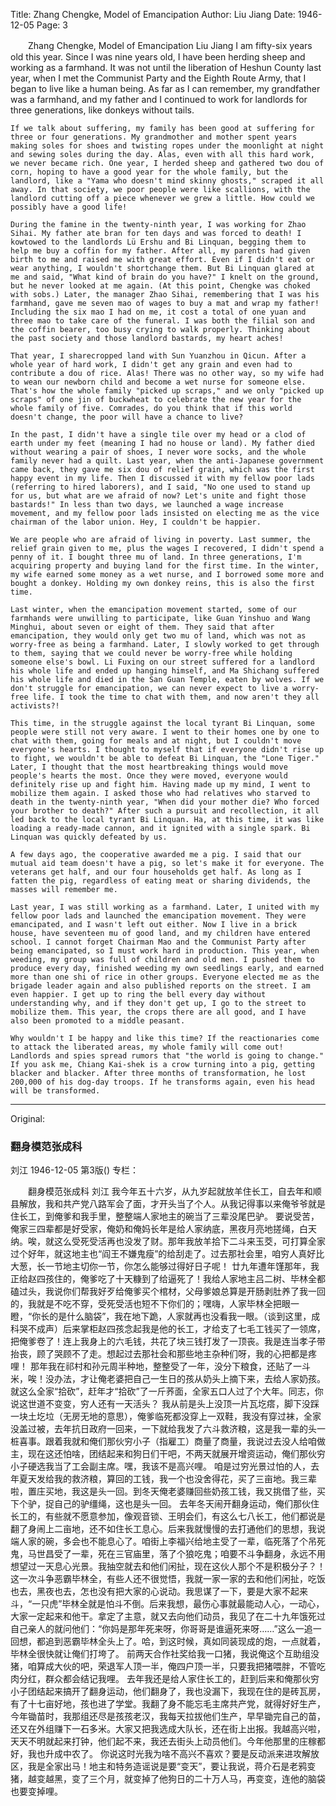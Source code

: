 Title: Zhang Chengke, Model of Emancipation
Author: Liu Jiang
Date: 1946-12-05
Page: 3

　　Zhang Chengke, Model of Emancipation
    Liu Jiang
    I am fifty-six years old this year. Since I was nine years old, I have been herding sheep and working as a farmhand. It was not until the liberation of Heshun County last year, when I met the Communist Party and the Eighth Route Army, that I began to live like a human being. As far as I can remember, my grandfather was a farmhand, and my father and I continued to work for landlords for three generations, like donkeys without tails.

    If we talk about suffering, my family has been good at suffering for three or four generations. My grandmother and mother spent years making soles for shoes and twisting ropes under the moonlight at night and sewing soles during the day. Alas, even with all this hard work, we never became rich. One year, I herded sheep and gathered two dou of corn, hoping to have a good year for the whole family, but the landlord, like a "Yama who doesn't mind skinny ghosts," scraped it all away. In that society, we poor people were like scallions, with the landlord cutting off a piece whenever we grew a little. How could we possibly have a good life!

    During the famine in the twenty-ninth year, I was working for Zhao Sihai. My father ate bran for ten days and was forced to death! I kowtowed to the landlords Lü Ershu and Bi Linquan, begging them to help me buy a coffin for my father. After all, my parents had given birth to me and raised me with great effort. Even if I didn't eat or wear anything, I wouldn't shortchange them. But Bi Linquan glared at me and said, "What kind of brain do you have?" I knelt on the ground, but he never looked at me again. (At this point, Chengke was choked with sobs.) Later, the manager Zhao Sihai, remembering that I was his farmhand, gave me seven mao of wages to buy a mat and wrap my father! Including the six mao I had on me, it cost a total of one yuan and three mao to take care of the funeral. I was both the filial son and the coffin bearer, too busy crying to walk properly. Thinking about the past society and those landlord bastards, my heart aches!

    That year, I sharecropped land with Sun Yuanzhou in Qicun. After a whole year of hard work, I didn't get any grain and even had to contribute a dou of rice. Alas! There was no other way, so my wife had to wean our newborn child and become a wet nurse for someone else. That's how the whole family "picked up scraps," and we only "picked up scraps" of one jin of buckwheat to celebrate the new year for the whole family of five. Comrades, do you think that if this world doesn't change, the poor will have a chance to live?

    In the past, I didn't have a single tile over my head or a clod of earth under my feet (meaning I had no house or land). My father died without wearing a pair of shoes, I never wore socks, and the whole family never had a quilt. Last year, when the anti-Japanese government came back, they gave me six dou of relief grain, which was the first happy event in my life. Then I discussed it with my fellow poor lads (referring to hired laborers), and I said, "No one used to stand up for us, but what are we afraid of now? Let's unite and fight those bastards!" In less than two days, we launched a wage increase movement, and my fellow poor lads insisted on electing me as the vice chairman of the labor union. Hey, I couldn't be happier.

    We are people who are afraid of living in poverty. Last summer, the relief grain given to me, plus the wages I recovered, I didn't spend a penny of it. I bought three mu of land. In three generations, I'm acquiring property and buying land for the first time. In the winter, my wife earned some money as a wet nurse, and I borrowed some more and bought a donkey. Holding my own donkey reins, this is also the first time.

    Last winter, when the emancipation movement started, some of our farmhands were unwilling to participate, like Guan Yinshuo and Wang Minghui, about seven or eight of them. They said that after emancipation, they would only get two mu of land, which was not as worry-free as being a farmhand. Later, I slowly worked to get through to them, saying that we could never be worry-free while holding someone else's bowl. Li Fuxing on our street suffered for a landlord his whole life and ended up hanging himself, and Ma Shichang suffered his whole life and died in the San Guan Temple, eaten by wolves. If we don't struggle for emancipation, we can never expect to live a worry-free life. I took the time to chat with them, and now aren't they all activists?!

    This time, in the struggle against the local tyrant Bi Linquan, some people were still not very aware. I went to their homes one by one to chat with them, going for meals and at night, but I couldn't move everyone's hearts. I thought to myself that if everyone didn't rise up to fight, we wouldn't be able to defeat Bi Linquan, the "Lone Tiger." Later, I thought that the most heartbreaking things would move people's hearts the most. Once they were moved, everyone would definitely rise up and fight him. Having made up my mind, I went to mobilize them again. I asked those who had relatives who starved to death in the twenty-ninth year, "When did your mother die? Who forced your brother to death?" After such a pursuit and recollection, it all led back to the local tyrant Bi Linquan. Ha, at this time, it was like loading a ready-made cannon, and it ignited with a single spark. Bi Linquan was quickly defeated by us.

    A few days ago, the cooperative awarded me a pig. I said that our mutual aid team doesn't have a pig, so let's make it for everyone. The veterans get half, and our four households get half. As long as I fatten the pig, regardless of eating meat or sharing dividends, the masses will remember me.

    Last year, I was still working as a farmhand. Later, I united with my fellow poor lads and launched the emancipation movement. They were emancipated, and I wasn't left out either. Now I live in a brick house, have seventeen mu of good land, and my children have entered school. I cannot forget Chairman Mao and the Communist Party after being emancipated, so I must work hard in production. This year, when weeding, my group was full of children and old men. I pushed them to produce every day, finished weeding my own seedlings early, and earned more than one shi of rice in other groups. Everyone elected me as the brigade leader again and also published reports on the street. I am even happier. I get up to ring the bell every day without understanding why, and if they don't get up, I go to the street to mobilize them. This year, the crops there are all good, and I have also been promoted to a middle peasant.

    Why wouldn't I be happy and like this time? If the reactionaries come to attack the liberated areas, my whole family will come out! Landlords and spies spread rumors that "the world is going to change." If you ask me, Chiang Kai-shek is a crow turning into a pig, getting blacker and blacker. After three months of transformation, he lost 200,000 of his dog-day troops. If he transforms again, even his head will be transformed.



<hr /> 

Original: 


### 翻身模范张成科
刘江
1946-12-05
第3版()
专栏：

　　翻身模范张成科
    刘江
    我今年五十六岁，从九岁起就放羊住长工，自去年和顺县解放，我和共产党八路军会了面，才开头当了个人。从我记得事以来俺爷爷就是住长工，到俺爹和我手里，整整端人家地主的碗当了三辈没尾巴驴。
    要说受苦，俺家三四辈都是好受家，俺奶和俺妈长年是给人家纳底，黑夜月亮地搓绳，白天纳。唉，就这么受死受活再也没发了财。那年我放羊拾下二斗来玉茭，可打算全家过个好年，就这地主也“阎王不嫌鬼瘦”的给刮走了。过去那社会里，咱穷人真好比大葱，长一节地主切你一节，你怎么能够过得好日子呢！
    廿九年遭年馑那年，我正给赵四孩住的，俺爹吃了十天糠到了给逼死了！我给人家地主吕二树、毕林全都磕过头，我说你们帮我好歹给俺爹买个棺材，父母爹娘总算是开肠剥肚养了我一回的，我就是不吃不穿，受死受活也短不下你们的；嘿嗨，人家毕林全把眼一瞪，“你长的是什么脑袋”，我在地下跪，人家就再也没看我一眼。（谈到这里，成科哭不成声）后来掌柜赵四孩念起我是他的长工，才给支了七毛工钱买了一领席，把俺爹卷了！连上我身上的六毛钱，共花了块三钱打发了一顶丧。我是连当孝子带抬丧，顾了哭顾不了走。想起过去那社会和那些地主杂种们呀，我的心把都是疼哩！
    那年我在祁村和孙元周半种地，整整受了一年，没分下粮食，还贴了一斗米，唉！没办法，才让俺老婆把自己一生日的孩从奶头上摘下来，去给人家奶孩。就这么全家“拾砍”，赶年才“拾砍”了一斤荞面，全家五口人过了个大年。同志，你说这世道不变变，穷人还有一天活头？
    我从前是头上没顶一片瓦圪瘩，脚下没踩一块土圪垃（无房无地的意思），俺爹临死都没穿上一双鞋，我没有穿过袜，全家没盖过被，去年抗日政府一回来，一下就给我发了六斗救济粮，这是我一辈的头一桩喜事。跟着我就和俺们那伙穷小子（指雇工）商量了商量，我说过去没人给咱做主，现在这还怕啥，团结起来和狗日们干吧，不两天就展开增资运动，俺们那伙穷小子硬选我当了工会副主席。嘿，我该不是高兴哩。
    咱是过穷光景过怕的人，去年夏天发给我的救济粮，算回的工钱，我一个也没舍得花，买了三亩地。我三辈啦，置庄买地，我这是头一回。到冬天俺老婆赚回些奶孩工钱，我又挑借了些，买下个驴，捉自己的驴缰绳，这也是头一回。
    去年冬天闹开翻身运动，俺们那伙住长工的，有些就不愿意参加，像观音锁、王明会们，有这么七八长工，他们都说是翻了身闹上二亩地，还不如住长工息心。后来我就慢慢的去打通他们的思想，我说端人家的碗，多会也不能息心了。咱街上李福兴给地主受了一辈，临死落了个吊死鬼，马世昌受了一辈，死在三官庙里，落了个狼吃鬼；咱要不斗争翻身，永远不用想望过一天息心光景。我抽空就去和他们闲扯，现在这伙人那个不是积极分子？！
    这一次斗争恶霸毕林全，有些人还不很觉悟，我就一家一家的去和他们闲扯，吃饭也去，黑夜也去，怎也没有把大家的心说动。我思谋了一下，要是大家不起来斗，“一只虎”毕林全就是怕斗不倒。后来我想，最伤心事就最能动人心，一动心，大家一定起来和他干。拿定了主意，就又去向他们动员，我见了在二十九年饿死过自己亲人的就问他们：“你妈是那年死来呀，你哥哥是谁逼死来呀……”这么一追一回想，都追到恶霸毕林全头上了。哈，到这时候，真如同装现成的炮，一点就着，毕林全很快就让俺们打垮了。
    前两天合作社奖给我一口猪，我说俺这个互助组没猪，咱算成大伙的吧，荣退军人顶一半，俺四户顶一半，只要我把猪喂胖，不管吃肉分红，群众都会结记我哩。
    去年我还是给人家住长工的，赶到后来和俺那伙穷小子团结起来搞开了翻身运动，他们翻身了，我也没漏下，我现在住的是砖瓦房，有了十七亩好地，孩也进了学堂。我翻了身不能忘毛主席共产党，就得好好生产，今年锄苗时，我那组还尽是孩孩老汉，我每天拉拔他们生产，早早锄完自己的苗，还又在外组赚下一石多米。大家又把我选成大队长，还在街上出报。我越高兴啦，天天不明就起来打钟，他们起不来，我还去街头上动员他们。今年他那里的庄稼都好，我也升成中农了。
    你说这时光我为啥不高兴不喜欢？要是反动派来进攻解放区，我是全家出马！地主和特务造谣说是要“变天”，要让我说，蒋介石是老鸦变猪，越变越黑，变了三个月，就变掉了他狗日的二十万人马，再变变，连他的脑袋也要变掉哩。
